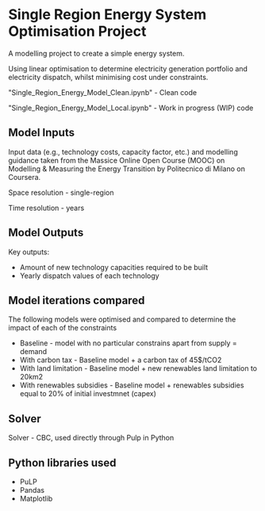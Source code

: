 # Single Region Energy System Optimisation Project

A modelling project to create a simple energy system. 

Using linear optimisation to determine electricity generation portfolio and electricity dispatch, whilst minimising cost under constraints.

"Single_Region_Energy_Model_Clean.ipynb" - Clean code

"Single_Region_Energy_Model_Local.ipynb" - Work in progress (WIP) code

## Model Inputs

Input data (e.g., technology costs, capacity factor, etc.) and modelling guidance taken from the Massice Online Open Course (MOOC) on Modelling & Measuring the Energy Transition by Politecnico di Milano on Coursera. 

Space resolution - single-region

Time resolution - years

## Model Outputs

Key outputs:

- Amount of new technology capacities required to be built
- Yearly dispatch values of each technology

## Model iterations compared
The following models were optimised and compared to determine the impact of each of the constraints
- Baseline - model with no particular constrains apart from supply = demand
- With carbon tax - Baseline model + a carbon tax of 45$/tCO2
- With land limitation - Baseline model + new renewables land limitation to 20km2
- With renewables subsidies - Baseline model + renewables subsidies equal to 20% of initial investmnet (capex)

## Solver

Solver - CBC, used directly through Pulp in Python

## Python libraries used
- PuLP
- Pandas
- Matplotlib
